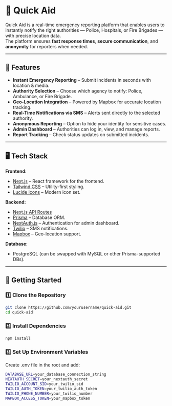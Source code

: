 # 🚨 Quick Aid

Quick Aid is a real-time emergency reporting platform that enables users to instantly notify the right authorities — Police, Hospitals, or Fire Brigades — with precise location data.  
The platform ensures **fast response times**, **secure communication**, and **anonymity** for reporters when needed.

---

## 📌 Features

- **Instant Emergency Reporting** – Submit incidents in seconds with location & media.
- **Authority Selection** – Choose which agency to notify: Police, Ambulance, or Fire Brigade.
- **Geo-Location Integration** – Powered by Mapbox for accurate location tracking.
- **Real-Time Notifications via SMS** – Alerts sent directly to the selected authority.
- **Anonymous Reporting** – Option to hide your identity for sensitive cases.
- **Admin Dashboard** – Authorities can log in, view, and manage reports.
- **Report Tracking** – Check status updates on submitted incidents.

---

## 🖥️ Tech Stack

**Frontend:**
- [Next.js](https://nextjs.org/) – React framework for the frontend.
- [Tailwind CSS](https://tailwindcss.com/) – Utility-first styling.
- [Lucide Icons](https://lucide.dev/) – Modern icon set.

**Backend:**
- [Next.js API Routes](https://nextjs.org/docs/api-routes/introduction)
- [Prisma](https://www.prisma.io/) – Database ORM.
- [NextAuth.js](https://next-auth.js.org/) – Authentication for admin dashboard.
- [Twilio](https://www.twilio.com/) – SMS notifications.
- [Mapbox](https://www.mapbox.com/) – Geo-location support.

**Database:**
- PostgreSQL (can be swapped with MySQL or other Prisma-supported DBs).

---

## 🚀 Getting Started

### 1️⃣ Clone the Repository
```bash
git clone https://github.com/yourusername/quick-aid.git
cd quick-aid
```
### 2️⃣ Install Dependencies
```bash
npm install
```
### 3️⃣ Set Up Environment Variables  
Create .env file in the root and add: 
```bash
DATABASE_URL=your_database_connection_string
NEXTAUTH_SECRET=your_nextauth_secret
TWILIO_ACCOUNT_SID=your_twilio_sid
TWILIO_AUTH_TOKEN=your_twilio_auth_token
TWILIO_PHONE_NUMBER=your_twilio_number
MAPBOX_ACCESS_TOKEN=your_mapbox_token

